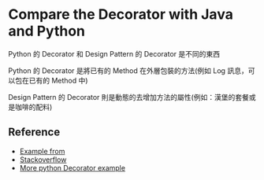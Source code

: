 # Compare the Decorator with Java and Python

Python 的 Decorator 和 Design Pattern 的 Decorator 是不同的東西

Python 的 Decorator 是將已有的 Method 在外層包裝的方法(例如 Log 訊息，可以包在已有的 Method 中)

Design Pattern 的 Decorator 則是動態的去增加方法的屬性(例如：漢堡的套餐或是咖啡的配料)



## Reference

- [Example from ](https://openhome.cc/Gossip/DesignPattern/DecoratorPattern.html)
- [Stackoverflow](https://stackoverflow.com/questions/8328824/what-is-the-difference-between-python-decorators-and-the-decorator-pattern)
- [More python Decorator example](https://www.ibm.com/developerworks/linux/library/l-cpdecor/index.html)
